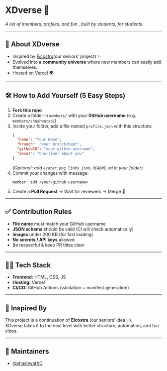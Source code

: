# XDverse 🌌
*A list of members, profiles, and fun , built by students, for students.*

---

## 🚀 About XDverse
 
- Inspired by [*Elcostra*](https://github.com/EuclidStellar/elcostra)(our seniors’ project) ✨  
- Evolved into a **community universe** where new members can easily add themselves.  
- Hosted on [Vercel](https://vercel.com) 🌍  

---

## 🛠 How to Add Yourself (5 Easy Steps)
1. **Fork this repo**  
2. Create a folder in `members/` with your **GitHub username** (e.g. `members/shashwatxd/`)  
3. Inside your folder, add a file named `profile.json` with this structure:  
   ```json
   {
     "name": "Your Name",
     "branch": "Your Branch/Dept",
     "githubID": "your-github-username",
     "about": "One-liner about you"
   }
   ```  
   *(Optional: add `avatar.png`, `links.json`, `README.md` in your folder)*  
4. Commit your changes with message:  
   ```
   member: add <your-github-username>
   ```  
5. Create a **Pull Request** → Wait for reviewers → Merge 🎉  

---

## ✅ Contribution Rules
- **File name** must match your GitHub username  
- **JSON schema** should be valid (CI will check automatically)  
- **Images** under 200 KB (for fast loading)  
- **No secrets / API keys** allowed  
- Be respectful & keep PR titles clear  
---

## 👨‍💻 Tech Stack
- **Frontend:** HTML, CSS, JS  
- **Hosting:** Vercel  
- **CI/CD:** GitHub Actions (validation + manifest generation)  

---

## 🌱 Inspired By
This project is a continuation of **Elcostra** (our seniors’ idea 💡).  
XDverse takes it to the next level with better structure, automation, and fun vibes.  

---

## 👥 Maintainers
- [@shashwatXD](https://github.com/shashwatXD)  
  

